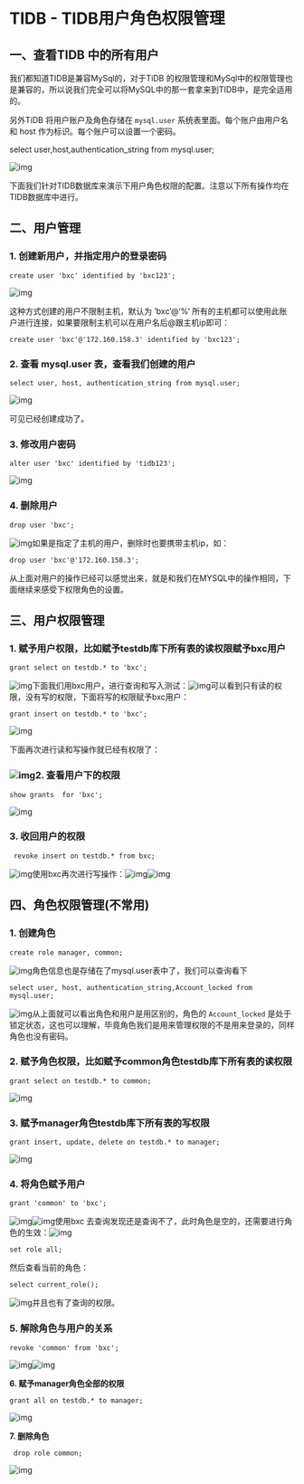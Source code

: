 # TIDB - TIDB用户角色权限管理

## 一、查看TIDB 中的所有用户

我们都知道TIDB是兼容MySql的，对于TiDB 的权限管理和MySql中的权限管理也是兼容的，所以说我们完全可以将MySQL中的那一套拿来到TIDB中，是完全适用的。

另外TiDB 将用户账户及角色存储在 `mysql.user`
 系统表里面。每个账户由用户名和 host 作为标识。每个账户可以设置一个密码。

select user,host,authentication_string from mysql.user;

![img](https://oss-emcsprod-public.modb.pro/wechatSpider/modb_20220614_fec7e210-ebd5-11ec-8d2e-fa163eb4f6be.png)

下面我们针对TIDB数据库来演示下用户角色权限的配置。注意以下所有操作均在TIDB数据库中进行。

## 二、用户管理

### **1. 创建新用户，并指定用户的登录密码**

```
create user 'bxc' identified by 'bxc123';
```

![img](https://oss-emcsprod-public.modb.pro/wechatSpider/modb_20220614_fedac0ce-ebd5-11ec-8d2e-fa163eb4f6be.png)

这种方式创建的用户不限制主机，默认为 ‘bxc’@‘%‘ 所有的主机都可以使用此账户进行连接，如果要限制主机可以在用户名后@跟主机ip即可：

```
create user 'bxc'@'172.160.158.3' identified by 'bxc123';
```

### **2. 查看 mysql.user 表，查看我们创建的用户**

```
select user, host, authentication_string from mysql.user;
```

![img](https://oss-emcsprod-public.modb.pro/wechatSpider/modb_20220614_fee704b0-ebd5-11ec-8d2e-fa163eb4f6be.png)

可见已经创建成功了。

### **3. 修改用户密码**

```
alter user 'bxc' identified by 'tidb123';
```

![img](https://oss-emcsprod-public.modb.pro/wechatSpider/modb_20220614_ff0139c0-ebd5-11ec-8d2e-fa163eb4f6be.png)

### **4. 删除用户**

```
drop user 'bxc';
```

![img](https://oss-emcsprod-public.modb.pro/wechatSpider/modb_20220614_ff1773de-ebd5-11ec-8d2e-fa163eb4f6be.png)如果是指定了主机的用户，删除时也要携带主机ip，如：

```
drop user 'bxc'@'172.160.158.3';
```

从上面对用户的操作已经可以感觉出来，就是和我们在MYSQL中的操作相同，下面继续来感受下权限角色的设置。

## 三、用户权限管理

### **1. 赋予用户权限，比如赋予testdb库下所有表的读权限赋予bxc用户**

```
grant select on testdb.* to 'bxc';
```

![img](https://oss-emcsprod-public.modb.pro/wechatSpider/modb_20220614_ff3118b6-ebd5-11ec-8d2e-fa163eb4f6be.png)下面我们用bxc用户，进行查询和写入测试：![img](https://oss-emcsprod-public.modb.pro/wechatSpider/modb_20220614_ff3cc864-ebd5-11ec-8d2e-fa163eb4f6be.png)可以看到只有读的权限，没有写的权限，下面将写的权限赋予bxc用户：

```
grant insert on testdb.* to 'bxc';
```

![img](https://oss-emcsprod-public.modb.pro/wechatSpider/modb_20220614_ff4c905a-ebd5-11ec-8d2e-fa163eb4f6be.png)

下面再次进行读和写操作就已经有权限了：

### ![img](https://oss-emcsprod-public.modb.pro/wechatSpider/modb_20220614_ff5809a8-ebd5-11ec-8d2e-fa163eb4f6be.png)**2. 查看用户下的权限**

```
show grants  for 'bxc';
```

![img](https://oss-emcsprod-public.modb.pro/wechatSpider/modb_20220614_ff7543f6-ebd5-11ec-8d2e-fa163eb4f6be.png)

### **3. 收回用户的权限**

```
 revoke insert on testdb.* from bxc;
```

![img](https://oss-emcsprod-public.modb.pro/wechatSpider/modb_20220614_ff88cb7e-ebd5-11ec-8d2e-fa163eb4f6be.png)使用bxc再次进行写操作：![img](https://oss-emcsprod-public.modb.pro/wechatSpider/modb_20220614_ff94242e-ebd5-11ec-8d2e-fa163eb4f6be.png)![img](https://oss-emcsprod-public.modb.pro/wechatSpider/modb_20220614_ffa2d046-ebd5-11ec-8d2e-fa163eb4f6be.png)

## 四、角色权限管理(不常用)

### **1. 创建角色**

```
create role manager, common;
```

![img](https://oss-emcsprod-public.modb.pro/wechatSpider/modb_20220614_ffb2b0d8-ebd5-11ec-8d2e-fa163eb4f6be.png)角色信息也是存储在了mysql.user表中了，我们可以查询看下

```
select user, host, authentication_string,Account_locked from mysql.user;
```

![img](https://oss-emcsprod-public.modb.pro/wechatSpider/modb_20220614_ffc77df6-ebd5-11ec-8d2e-fa163eb4f6be.png)从上面就可以看出角色和用户是用区别的，角色的 `Account_locked`
是处于锁定状态，这也可以理解，毕竟角色我们是用来管理权限的不是用来登录的，同样角色也没有密码。

### **2. 赋予角色权限，比如赋予common角色testdb库下所有表的读权限**

```
grant select on testdb.* to common;
```

![img](https://oss-emcsprod-public.modb.pro/wechatSpider/modb_20220614_ffe0a20e-ebd5-11ec-8d2e-fa163eb4f6be.png)

### **3. 赋予manager角色testdb库下所有表的写权限**

```
grant insert, update, delete on testdb.* to manager;
```

![img](https://oss-emcsprod-public.modb.pro/wechatSpider/modb_20220614_000c1a9c-ebd6-11ec-8d2e-fa163eb4f6be.png)

### **4. 将角色赋予用户**

```
grant 'common' to 'bxc';
```

![img](https://oss-emcsprod-public.modb.pro/wechatSpider/modb_20220614_00195b30-ebd6-11ec-8d2e-fa163eb4f6be.png)![img](https://oss-emcsprod-public.modb.pro/wechatSpider/modb_20220614_002eb8b8-ebd6-11ec-8d2e-fa163eb4f6be.png)使用bxc 去查询发现还是查询不了，此时角色是空的，还需要进行角色的生效：![img](https://oss-emcsprod-public.modb.pro/wechatSpider/modb_20220614_004b02d4-ebd6-11ec-8d2e-fa163eb4f6be.png)

```
set role all;
```

然后查看当前的角色：

```
select current_role();
```

![img](https://oss-emcsprod-public.modb.pro/wechatSpider/modb_20220614_0056d3de-ebd6-11ec-8d2e-fa163eb4f6be.png)并且也有了查询的权限。

### **5. 解除角色与用户的关系**

```
revoke 'common' from 'bxc';
```

![img](https://oss-emcsprod-public.modb.pro/wechatSpider/modb_20220614_00654d06-ebd6-11ec-8d2e-fa163eb4f6be.png)![img](https://oss-emcsprod-public.modb.pro/wechatSpider/modb_20220614_007d5de2-ebd6-11ec-8d2e-fa163eb4f6be.png)

**6. 赋予manager角色全部的权限**

```
grant all on testdb.* to manager;
```

![img](https://oss-emcsprod-public.modb.pro/wechatSpider/modb_20220614_0089a98a-ebd6-11ec-8d2e-fa163eb4f6be.png)

**7. 删除角色**

```
 drop role common;
```

![img](https://oss-emcsprod-public.modb.pro/wechatSpider/modb_20220614_009dbd4e-ebd6-11ec-8d2e-fa163eb4f6be.png)